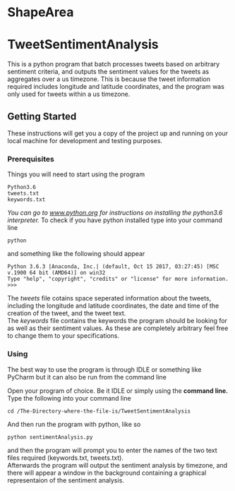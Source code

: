 # ShapeArea

# TweetSentimentAnalysis

This is a python program that batch processes tweets based on arbitrary sentiment criteria, and outputs the sentiment values for the tweets as aggregates over a us timezone. This is because the tweet information required includes longitude and latitude coordinates, and the program was only used for tweets within a us timezone.

## Getting Started

These instructions will get you a copy of the project up and running on your local machine for development and testing purposes.

### Prerequisites

Things you will need to start using the program 
 
```
Python3.6
tweets.txt
keywords.txt
```
_You can go to www.python.org for instructions on installing the python3.6 interpreter._
To check if you have python installed type into your command line
```
python
```
and something like the following should appear
```
Python 3.6.3 |Anaconda, Inc.| (default, Oct 15 2017, 03:27:45) [MSC v.1900 64 bit (AMD64)] on win32
Type "help", "copyright", "credits" or "license" for more information.
>>>
```
The _tweets_ file cotains space seperated information about the tweets, including the longitude and latitude coordinates, the date and time of the creation of the tweet, and the tweet text.<br/>
The _keywords_ file contains the keywords the program should be looking for as well as their sentiment values. As these are completely arbitrary feel free to change them to your specifications.
 
### Using

The best way to use the program is through IDLE or something like PyCharm but it can also be run from the command line

Open your program of choice. Be it IDLE or simply using the <b>command line.</b>
Type the following into your command line
```
cd /The-Directory-where-the-file-is/TweetSentimentAnalysis
```

And then run the program with python, like so

```
python sentimentAnalysis.py
```
and then the program will prompt you to enter the names of the two text files required (keywords.txt, tweets.txt).<br/>
Afterwards the program will output the sentiment analysis by timezone, and there will appear a window in the background containing a graphical representaion of the sentiment analysis.
